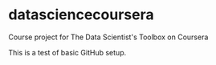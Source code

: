 datasciencecoursera
===================

Course project for The Data Scientist's Toolbox on Coursera

This is a test of basic GitHub setup. 
